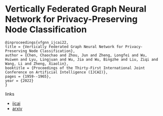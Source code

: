 # Vertically Federated Graph Neural Network for Privacy-Preserving Node Classification

```
@inproceedings{vfgnn_ijcai22,
title = {Vertically Federated Graph Neural Network for Privacy-Preserving Node Classification},
author = {Chen, Chaochao and Zhou, Jun and Zheng, Longfei and Wu, Huiwen and Lyu, Lingjuan and Wu, Jia and Wu, Bingzhe and Liu, Ziqi and Wang, Li and Zheng, Xiaolin},
booktitle = {Proceedings of the Thirty-First International Joint Conference on Artificial Intelligence (IJCAI)},
pages = {1959--1965},
year = {2022}
}
```

links
- [ijcai](https://www.ijcai.org/Proceedings/2022/272)
- [arxiv](https://arxiv.org/abs/2005.11903)
